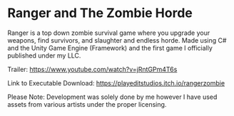 # Ranger and The Zombie Horde


Ranger is a top down zombie survival game where you upgrade your weapons, find survivors, and slaughter and endless horde.
Made using C# and the Unity Game Engine (Framework) and the first game I officially published under my LLC.


Trailer: https://www.youtube.com/watch?v=jRntGPm4T6s


Link to Executable Download: https://playeditstudios.itch.io/rangerzombie

Please Note: Development was solely done by me however I have used assets from various artists under the proper licensing.
